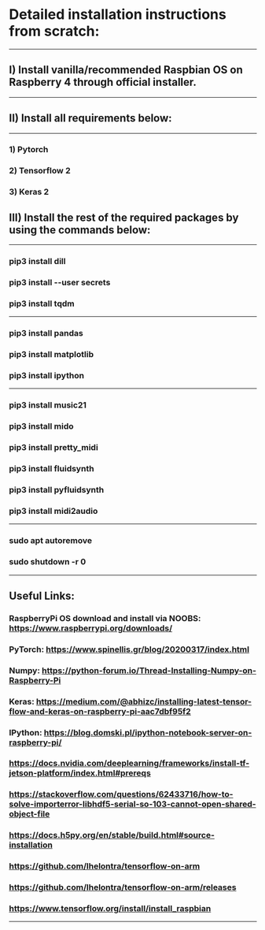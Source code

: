 # Detailed installation instructions from scratch:

***

## I) Install vanilla/recommended Raspbian OS on Raspberry 4 through official installer.
***
## II) Install all requirements below:
***
### 1) Pytorch

### 2) Tensorflow 2

### 3) Keras 2

## III) Install the rest of the required packages by using the commands below:
***
### pip3 install dill
### pip3 install --user secrets
### pip3 install tqdm

***

### pip3 install pandas
### pip3 install matplotlib
### pip3 install ipython

***

### pip3 install music21
### pip3 install mido
### pip3 install pretty_midi
### pip3 install fluidsynth
### pip3 install pyfluidsynth
### pip3 install midi2audio

***

### sudo apt autoremove
### sudo shutdown -r 0

***

## Useful Links:

### RaspberryPi OS download and install via NOOBS: https://www.raspberrypi.org/downloads/
### PyTorch: https://www.spinellis.gr/blog/20200317/index.html
### Numpy: https://python-forum.io/Thread-Installing-Numpy-on-Raspberry-Pi
### Keras: https://medium.com/@abhizc/installing-latest-tensor-flow-and-keras-on-raspberry-pi-aac7dbf95f2
### IPython: https://blog.domski.pl/ipython-notebook-server-on-raspberry-pi/

### https://docs.nvidia.com/deeplearning/frameworks/install-tf-jetson-platform/index.html#prereqs
### https://stackoverflow.com/questions/62433716/how-to-solve-importerror-libhdf5-serial-so-103-cannot-open-shared-object-file
### https://docs.h5py.org/en/stable/build.html#source-installation
### https://github.com/lhelontra/tensorflow-on-arm
### https://github.com/lhelontra/tensorflow-on-arm/releases
### https://www.tensorflow.org/install/install_raspbian
***
